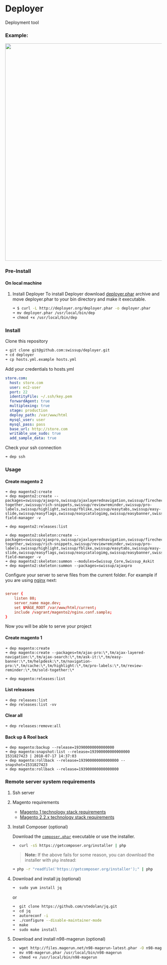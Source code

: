 # Deployer
Deployment tool

### Example:

<p align="center">
  <img width="700" src="https://rawgit.com/swissup/deployer/master/example.svg">
</p>

### Pre-Install

#### On local machine
1. Install Deployer
    To install Deployer download [deployer.phar](http://deployer.org/deployer.phar) archive and move deployer.phar to your bin
    directory and make it executable.

    ```sh
    ➜ $ curl -L http://deployer.org/deployer.phar -o deployer.phar
    ➜ mv deployer.phar /usr/local/bin/dep
    ➜ chmod +x /usr/local/bin/dep
    ```
### Install

Clone this repository

```bash
➜ git clone git@github.com:swissup/deployer.git
➜ cd deployer
➜ cp hosts.yml.example hosts.yml
```
Add your credentials to hosts.yml

```yml
store.com:
  host: store.com
  user: ec2-user
  port: 22
  identityFile: ~/.ssh/key.pem
  forwardAgent: true
  multiplexing: true
  stage: production
  deploy_path: /var/www/html
  mysql_user: user
  mysql_pass: pass
  base_url: http://store.com
  writable_use_sudo: true
  add_sample_data: true
```

Check your ssh connection

```bash
➜ dep ssh
```

### Usage

#### Create magento 2
~~~
➜ dep magento2:create
➜ dep magento2:create --packages=swissup/ajaxpro,swissup/ajaxlayerednavigation,swissup/firecheckout,swissup/askit,swissup/testimonials,swissup/sold-together,swissup/rich-snippets,swissup/reviewreminder,swissup/pro-labels,swissup/highlight,swissup/fblike,swissup/easytabs,swissup/easy-slide,swissup/easyflags,swissup/easycatalogimg,swissup/easybanner,swissup/attributepages,swissup/ajaxsearch,swissup/address-field-manager -v

➜ dep magento2:releases:list

➜ dep magento2:skeleton:create --packages=swissup/ajaxpro,swissup/ajaxlayerednavigation,swissup/firecheckout,swissup/askit,swissup/testimonials,swissup/sold-together,swissup/rich-snippets,swissup/reviewreminder,swissup/pro-labels,swissup/highlight,swissup/fblike,swissup/easytabs,swissup/easy-slide,swissup/easyflags,swissup/easycatalogimg,swissup/easybanner,swissup/attributepages,swissup/ajaxsearch,swissup/address-field-manager -v
➜ dep magento2:skeleton:summon --modules=Swissup_Core,Swissup_Askit
➜ dep magento2:skeleton:summon --packages=swissup/ajaxpro
~~~

Configure your server to serve files from the current folder. For example if you are using [nginx](https://github.com/magento/magento2/blob/2.2-develop/nginx.conf.sample#L11) next:

~~~conf

server {
    listen 80;
    server_name mage.dev;
    set $MAGE_ROOT /var/www/html/current;
    include /vagrant/magento2/nginx.conf.sample;
}

~~~

Now you will be able to serve your project


#### Create magento 1
~~~
➜ dep magento:create
➜ dep magento:create --packages=tm/ajax-pro:\*,tm/ajax-layered-navigation:\*,tm/ajax-search:\*,tm/ask-it:\*,tm/easy-banner:\*,tm/helpdesk:\*,tm/navigation-pro:\*,tm/cache:\*,tm/highlight:\*,tm/pro-labels:\*,tm/review-reminder:\*,tm/sold-together:\*

➜ dep magento:releases:list
~~~



#### List releasses

~~~
➜ dep releases:list
➜ dep releases:list -vv
~~~

#### Clear all

~~~
➜ dep releases:remove:all
~~~

#### Back up & Rool back

~~~
➜ dep magento:backup --release=193900000000000000
➜ dep magento:snapshot:list --release=193900000000000000
1531827423 | 2018-07-17 14:37:03
➜ dep magento:rollback --release=193900000000000000 --snapshot=1531827423
➜ dep magento:rollback --release=193900000000000000
~~~

### Remote server system requirements

1. Ssh server

2. Magento requirements
   - [Magento 1 technology stack requirements](https://docs.magento.com/m1/ce/user_guide/magento/system-requirements.html)
   - [Magento 2.2.x technology stack requirements](https://devdocs.magento.com/guides/v2.2/install-gde/system-requirements-tech.html)

3. Install Composer (optional)

   Download the [`composer.phar`](https://getcomposer.org/composer.phar) executable or use the installer.

    ```sh
    ➜  curl -sS https://getcomposer.org/installer | php
    ```

    > **Note:** If the above fails for some reason, you can download the installer
    > with `php` instead:

    ```sh
    ➜ php -r "readfile('https://getcomposer.org/installer');" | php
    ```

4. Download and install jq (optional)

    ```sh
    ➜  sudo yum install jq
    ```
    or
    ```sh
    ➜  git clone https://github.com/stedolan/jq.git
    ➜  cd jq
    ➜  autoreconf -i
    ➜  ./configure --disable-maintainer-mode
    ➜  make
    ➜  sudo make install
    ```
5. Download and install n98-magerun (optional)

    ```sh
    ➜  wget http://files.magerun.net/n98-magerun-latest.phar -O n98-magerun.phar
    ➜  mv n98-magerun.phar /usr/local/bin/n98-magerun
    ➜  chmod +x /usr/local/bin/n98-magerun
    ```
